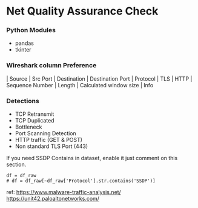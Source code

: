 # Net Quality Assurance Check
### Python Modules
* pandas
* tkinter

### Wireshark column Preference
| Source | Src Port | Destination | Destination Port | Protocol | TLS | HTTP | Sequence Number | Length | Calculated window size | Info

### Detections
* TCP Retransmit
* TCP Duplicated
* Bottleneck
* Port Scanning Detection
* HTTP traffic (GET & POST)
* Non standard TLS Port (443)

If you need SSDP Contains in dataset, enable it just comment on this section.
```
df = df_raw
# df = df_raw[~df_raw['Protocol'].str.contains('SSDP')]
```

ref:
https://www.malware-traffic-analysis.net/
https://unit42.paloaltonetworks.com/
